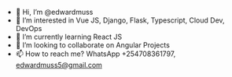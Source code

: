 - 👋 Hi, I’m @edwardmuss
- 👀 I’m interested in Vue JS, Django, Flask, Typescript, Cloud Dev, DevOps
- 🌱 I’m currently learning React JS
- 💞️ I’m looking to collaborate on Angular Projects
- 📫 How to reach me? WhatsApp +254708361797, edwardmuss5@gmail.com

<!---
edwardmuss/edwardmuss is a ✨ special ✨ repository because its `README.md` (this file) appears on your GitHub profile.
You can click the Preview link to take a look at your changes.
--->
